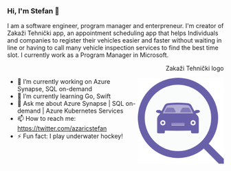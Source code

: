 ### Hi, I'm Stefan 👋

I am a software engineer, program manager and enterpreneur. I'm creator of Zakaži Tehnički app, an appointment scheduling app that helps Individuals and companies to register their vehicles easier and faster without waiting in line or having to call many vehicle inspection services to find the best time slot. I currently work as a Program Manager in Microsoft.

<p align="right">Zakaži Tehnički logo</p>
<img width="200" height="200" align="right" src="https://github.com/azaricstefan/azaricstefan/blob/master/Logo.png">

- 🔭 I’m currently working on Azure Synapse, SQL on-demand
- 🌱 I’m currently learning Go, Swift
- 💬 Ask me about Azure Synapse | SQL on-demand | Azure Kubernetes Services
- 📫 How to reach me: https://twitter.com/azaricstefan
- ⚡ Fun fact: I play underwater hockey!

<!--
**azaricstefan/azaricstefan** is a ✨ _special_ ✨ repository because its `README.md` (this file) appears on your GitHub profile.


- 🔭 I’m currently working on Azure Synapse, SQL on-demand
- 🌱 I’m currently learning Go, Swift
- 👯 I’m looking to collaborate on open-source projects.
- 🤔 I’m looking for help with ...
- 💬 Ask me about Azure Synapse | SQL on-demand | Azure Kubernetes Services
- 📫 How to reach me: https://twitter.com/azaricstefan
- ⚡ Fun fact: I play underwater hockey!
-->
